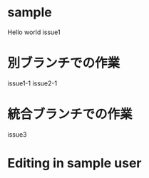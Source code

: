# sample
Hello world
issue1
# 別ブランチでの作業
issue1-1
issue2-1
# 統合ブランチでの作業
issue3

# Editing in sample user
